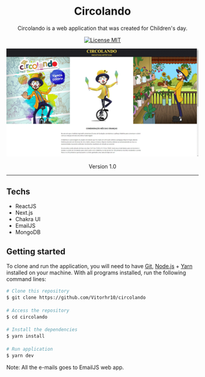 <h1 align="center">
Circolando
</h1>

<p align="center">Circolando is a web application that was created for Children's day.</p>

<p align="center">
  <a href="https://opensource.org/licenses/MIT">
    <img src="https://img.shields.io/badge/License-MIT-blue.svg" alt="License MIT">
  </a>
</p>

<div align="center">
  <img width="750px" alt="Circolando" src="./.github/assets/circolando.gif" />
</div>

<p align="center">
  Version 1.0
</p>

---

## Techs
- ReactJS
- Next.js
- Chakra UI
- EmailJS
- MongoDB


## Getting started

To clone and run the application, you will need to have [Git](https://git-scm.com), [Node.js](https://nodejs.org) + [Yarn](https://yarnpkg.com) installed on your machine. With all programs installed, run the following command lines:


```bash
# Clone this repository
$ git clone https://github.com/Vitorhr10/circolando

# Access the repository
$ cd circolando

# Install the dependencies
$ yarn install

# Run application
$ yarn dev
```

Note: All the e-mails goes to EmailJS web app.
